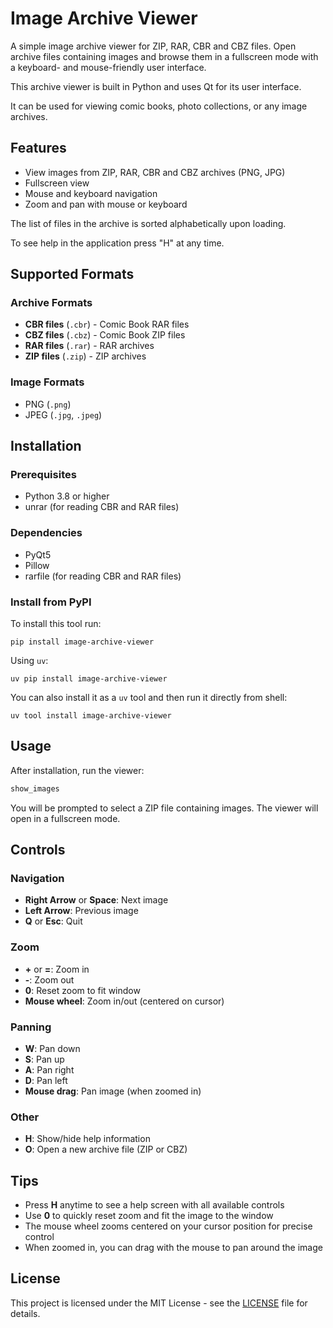 # Image Archive Viewer

A simple image archive viewer for ZIP, RAR, CBR and CBZ files. Open archive files containing images and browse them in a fullscreen mode with a keyboard- and mouse-friendly user interface.

This archive viewer is built in Python and uses Qt for its user interface. 

It can be used for viewing comic books, photo collections, or any image archives.

## Features

- View images from ZIP, RAR, CBR and CBZ archives (PNG, JPG)
- Fullscreen view
- Mouse and keyboard navigation
- Zoom and pan with mouse or keyboard

The list of files in the archive is sorted alphabetically upon loading.

To see help in the application press "H" at any time.

## Supported Formats

### Archive Formats

- **CBR files** (`.cbr`) - Comic Book RAR files
- **CBZ files** (`.cbz`) - Comic Book ZIP files
- **RAR files** (`.rar`) - RAR archives
- **ZIP files** (`.zip`) - ZIP archives

### Image Formats

- PNG (`.png`)
- JPEG (`.jpg`, `.jpeg`)

## Installation

### Prerequisites

- Python 3.8 or higher
- unrar (for reading CBR and RAR files)

### Dependencies

- PyQt5
- Pillow
- rarfile (for reading CBR and RAR files)

### Install from PyPI

To install this tool run:

```
pip install image-archive-viewer
```

Using `uv`:

```
uv pip install image-archive-viewer
```

You can also install it as a `uv` tool and then run it directly from shell:

```
uv tool install image-archive-viewer
```

## Usage

After installation, run the viewer:

```bash
show_images
```

You will be prompted to select a ZIP file containing images. The viewer will open in a fullscreen mode.

## Controls

### Navigation
- **Right Arrow** or **Space**: Next image
- **Left Arrow**: Previous image
- **Q** or **Esc**: Quit

### Zoom
- **+** or **=**: Zoom in
- **-**: Zoom out
- **0**: Reset zoom to fit window
- **Mouse wheel**: Zoom in/out (centered on cursor)

### Panning
- **W**: Pan down
- **S**: Pan up
- **A**: Pan right
- **D**: Pan left
- **Mouse drag**: Pan image (when zoomed in)

### Other
- **H**: Show/hide help information 
- **O**: Open a new archive file (ZIP or CBZ)

## Tips

- Press **H** anytime to see a help screen with all available controls
- Use **0** to quickly reset zoom and fit the image to the window
- The mouse wheel zooms centered on your cursor position for precise control
- When zoomed in, you can drag with the mouse to pan around the image

## License

This project is licensed under the MIT License - see the [LICENSE](LICENSE) file for details.
